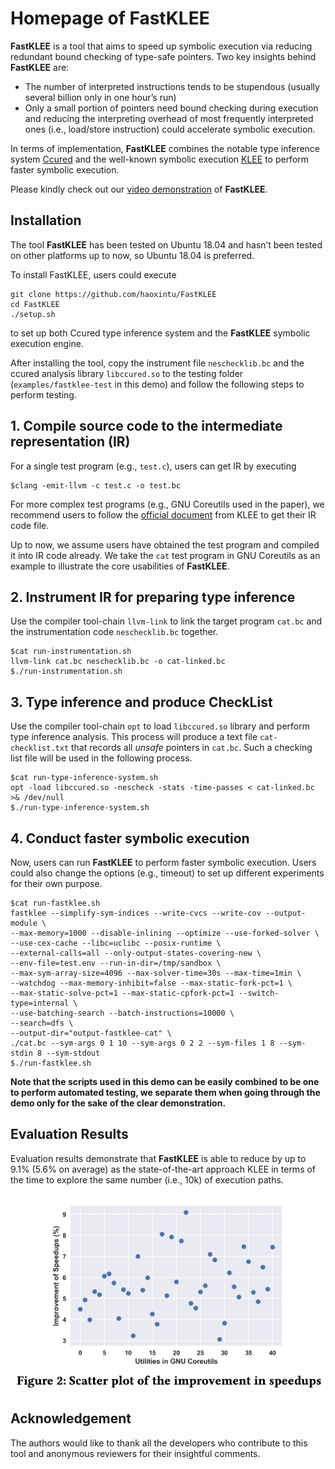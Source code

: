 # Homepage of FastKLEE

**FastKLEE** is a tool that aims to speed up symbolic execution via reducing redundant bound checking of type-safe pointers. Two key insights behind **FastKLEE** are:
* The number of interpreted instructions tends to be stupendous (usually several billion only in one hour’s run)
* Only a small portion of pointers need bound checking during execution and reducing the interpreting overhead of most frequently interpreted ones (i.e., load/store instruction) could accelerate symbolic execution.

In terms of implementation, **FastKLEE** combines the notable type inference system [Ccured](https://people.eecs.berkeley.edu/~necula/Papers/ccured_popl02.pdf) and the well-known symbolic execution [KLEE](https://github.com/klee/klee) to perform faster symbolic execution.

Please kindly check out our [video demonstration](https://youtu.be/fjV_a3kt-mo) of **FastKLEE**.


## Installation

The tool **FastKLEE** has been tested on Ubuntu 18.04 and hasn’t been tested on other platforms up to now, so Ubuntu 18.04 is preferred.


To install FastKLEE, users could execute 

```
git clone https://github.com/haoxintu/FastKLEE
cd FastKLEE
./setup.sh
```

to set up both Ccured type inference system and the **FastKLEE** symbolic execution engine.

After installing the tool, copy the instrument file `neschecklib.bc` and the ccured analysis library `libccured.so` to the testing folder (`examples/fastklee-test` in this demo) and follow the following steps to perform testing.

## 1. Compile source code to the intermediate representation (IR)

For a single test program (e.g., `test.c`), users can get IR by executing

```
$clang -emit-llvm -c test.c -o test.bc
```

For more complex test programs (e.g., GNU Coreutils used in the paper), we recommend users to follow the [official document](http://klee.github.io/tutorials/testing-coreutils/) from KLEE to get their IR code file.

Up to now, we assume users have obtained the test program and compiled it into IR code already. We take the `cat` test program in GNU Coreutils as an example to illustrate the core usabilities of **FastKLEE**.

## 2. Instrument IR for preparing type inference
 
Use the compiler tool-chain `llvm-link` to link the target program `cat.bc` and the instrumentation code `neschecklib.bc` together.

```
$cat run-instrumentation.sh
llvm-link cat.bc neschecklib.bc -o cat-linked.bc
$./run-instrumentation.sh
```
## 3. Type inference and produce CheckList

Use the compiler tool-chain `opt` to load `libccured.so` library and perform type inference analysis. This process will produce a text file `cat-checklist.txt` that records all *unsafe* pointers in `cat.bc`. Such a checking list file will be used in the following process.
 
```
$cat run-type-inference-system.sh
opt -load libccured.so -nescheck -stats -time-passes < cat-linked.bc >& /dev/null
$./run-type-inference-system.sh
```


## 4. Conduct faster symbolic execution

Now, users can run **FastKLEE** to perform faster symbolic execution. Users could also change the options (e.g., timeout) to set up different experiments for their own purpose.

```
$cat run-fastklee.sh
fastklee --simplify-sym-indices --write-cvcs --write-cov --output-module \
--max-memory=1000 --disable-inlining --optimize --use-forked-solver \
--use-cex-cache --libc=uclibc --posix-runtime \
--external-calls=all --only-output-states-covering-new \
--env-file=test.env --run-in-dir=/tmp/sandbox \
--max-sym-array-size=4096 --max-solver-time=30s --max-time=1min \
--watchdog --max-memory-inhibit=false --max-static-fork-pct=1 \
--max-static-solve-pct=1 --max-static-cpfork-pct=1 --switch-type=internal \
--use-batching-search --batch-instructions=10000 \
--search=dfs \
--output-dir="output-fastklee-cat" \
./cat.bc --sym-args 0 1 10 --sym-args 0 2 2 --sym-files 1 8 --sym-stdin 8 --sym-stdout
$./run-fastklee.sh
```

**Note that the scripts used in this demo can be easily combined to be one to perform automated testing, we separate them when going through the demo only for the sake of the clear demonstration.**


## Evaluation Results

Evaluation results demonstrate that **FastKLEE** is able to reduce by up to 9.1% (5.6% on average) as the state-of-the-art approach KLEE in terms of the time to explore the same number (i.e., 10k) of execution paths.


![](./fastklee-results.png)

## Acknowledgement

The authors would like to thank all the developers who contribute to this tool and anonymous reviewers for their insightful comments.
